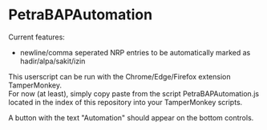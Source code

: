 # PetraBAPAutomation

Current features:

- newline/comma seperated NRP entries to be automatically marked as hadir/alpa/sakit/izin

This userscript can be run with the Chrome/Edge/Firefox extension TamperMonkey.  
For now (at least), simply copy paste from the script PetraBAPAutomation.js located in the index of this repository into your TamperMonkey scripts.

A button with the text "Automation" should appear on the bottom controls.
